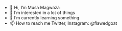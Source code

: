 - 👋 Hi, I’m Musa Magwaza
- 👀 I’m interested in a lot of things
- 🌱 I’m currently learning something
- 📫 How to reach me Twitter, Instagram: @flawedgoat
